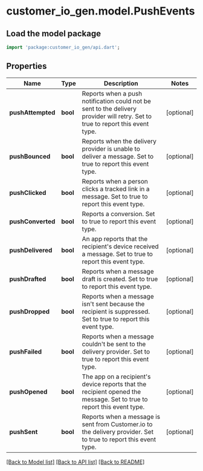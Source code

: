 # customer_io_gen.model.PushEvents

## Load the model package
```dart
import 'package:customer_io_gen/api.dart';
```

## Properties
Name | Type | Description | Notes
------------ | ------------- | ------------- | -------------
**pushAttempted** | **bool** | Reports when a push notification could not be sent to the delivery provider will retry. Set to true to report this event type. | [optional] 
**pushBounced** | **bool** | Reports when the delivery provider is unable to deliver a message. Set to true to report this event type. | [optional] 
**pushClicked** | **bool** | Reports when a person clicks a tracked link in a message. Set to true to report this event type. | [optional] 
**pushConverted** | **bool** | Reports a conversion. Set to true to report this event type. | [optional] 
**pushDelivered** | **bool** | An app reports that the recipient's device received a message. Set to true to report this event type. | [optional] 
**pushDrafted** | **bool** | Reports when a message draft is created. Set to true to report this event type. | [optional] 
**pushDropped** | **bool** | Reports when a message isn't sent because the recipient is suppressed. Set to true to report this event type. | [optional] 
**pushFailed** | **bool** | Reports when a message couldn't be sent to the delivery provider. Set to true to report this event type. | [optional] 
**pushOpened** | **bool** | The app on a recipient's device reports that the recipient opened the message. Set to true to report this event type. | [optional] 
**pushSent** | **bool** | Reports when a message is sent from Customer.io to the delivery provider. Set to true to report this event type. | [optional] 

[[Back to Model list]](../README.md#documentation-for-models) [[Back to API list]](../README.md#documentation-for-api-endpoints) [[Back to README]](../README.md)


